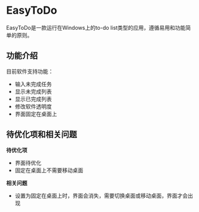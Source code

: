 # EasyToDo
EasyToDo是一款运行在Windows上的to-do list类型的应用，遵循易用和功能简单的原则。


## 功能介绍
目前软件支持功能：
- 输入未完成任务
- 显示未完成列表
- 显示已完成列表
- 修改软件透明度
- 界面固定在桌面上


## 待优化项和相关问题
**待优化项**
- 界面待优化
- 固定在桌面上不需要移动桌面

**相关问题**
- 设置为固定在桌面上时，界面会消失，需要切换桌面或移动桌面，界面才会出现

